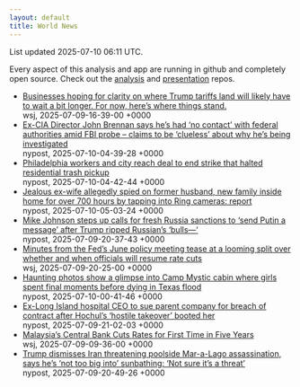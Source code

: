 ```yaml
---
layout: default
title: World News
---
```


<div markdown="0">
<div class="byline small text-muted">List updated <span class="datetime">2025-07-10 06:11 UTC</span>.</div>

<p>Every aspect of this analysis and app are running in github and completely open source. Check out the <a href="https://github.com/Castro-Media/Analysis">analysis</a> and <a href="https://github.com/Castro-Media/TopStoryReview.com">presentation</a> repos.</p>
<ul>
<li><a href='https://www.wsj.com/economy/trade/trump-tariffs-countries-goods-explained-b9878e1a'>Businesses hoping for clarity on where Trump tariffs land will likely have to wait a bit longer. For now, here&#8217;s where things stand.</a><div class='byline small text-muted'>wsj, <span class="datetime">2025-07-09-16-39-00 +0000</span></div></li>
<li><a href='https://nypost.com/2025/07/10/us-news/ex-cia-director-john-brennan-says-hes-had-no-contact-with-federal-authorities-amid-fbi-probe-claims-to-be-clueless-about-why-hes-being-investigated/'>Ex-CIA Director John Brennan says he&#8217;s had &#8216;no contact&#8217; with federal authorities amid FBI probe &#8211; claims to be &#8216;clueless&#8217; about why he&#8217;s being investigated</a><div class='byline small text-muted'>nypost, <span class="datetime">2025-07-10-04-39-28 +0000</span></div></li>
<li><a href='https://nypost.com/2025/07/10/us-news/philadelphia-workers-union-reach-deal-to-end-strike-halting-residential-trash-pickup/'>Philadelphia workers and city reach deal to end strike that halted residential trash pickup</a><div class='byline small text-muted'>nypost, <span class="datetime">2025-07-10-04-42-44 +0000</span></div></li>
<li><a href='https://nypost.com/2025/07/10/us-news/california-ex-wife-spied-on-yantzy-villefranche-and-acacia-young-using-ring-cameras-inside-san-diego-home/'>Jealous ex-wife allegedly spied on former husband, new family inside home for over 700 hours by tapping into Ring cameras: report</a><div class='byline small text-muted'>nypost, <span class="datetime">2025-07-10-05-03-24 +0000</span></div></li>
<li><a href='https://nypost.com/2025/07/09/us-news/mike-johnson-steps-up-calls-for-fresh-russia-sanctions-to-send-putin-a-message-after-trump-ripped-russians-bulls/'>Mike Johnson steps up calls for fresh Russia sanctions to &#8216;send Putin a message&#8217; after Trump ripped Russian&#8217;s &#8216;bulls&#8212;&#8216;</a><div class='byline small text-muted'>nypost, <span class="datetime">2025-07-09-20-37-43 +0000</span></div></li>
<li><a href='https://www.wsj.com/economy/central-banking/june-fed-minutes-inflation-interest-rates-4911925c'>Minutes from the Fed&#8217;s June policy meeting tease at a looming split over whether and when officials will resume rate cuts</a><div class='byline small text-muted'>wsj, <span class="datetime">2025-07-09-20-25-00 +0000</span></div></li>
<li><a href='https://nypost.com/2025/07/09/us-news/haunting-photos-show-a-glimpse-into-texas-camp-mystic-cabin/'>Haunting photos show a glimpse into Camp Mystic cabin where girls spent final moments before dying in Texas flood</a><div class='byline small text-muted'>nypost, <span class="datetime">2025-07-10-00-41-46 +0000</span></div></li>
<li><a href='https://nypost.com/2025/07/09/us-news/ousted-long-island-hospital-ceo-for-breach-of-contract-after-hochuls-hostile-takeover-booted-her/'>Ex-Long Island hospital CEO to sue parent company for breach of contract after Hochul&#8217;s &#8216;hostile takeover&#8217; booted her</a><div class='byline small text-muted'>nypost, <span class="datetime">2025-07-09-21-02-03 +0000</span></div></li>
<li><a href='https://www.wsj.com/articles/malaysias-central-bank-cuts-rates-f19ea4d5'>Malaysia&#8217;s Central Bank Cuts Rates for First Time in Five Years</a><div class='byline small text-muted'>wsj, <span class="datetime">2025-07-09-09-36-00 +0000</span></div></li>
<li><a href='https://nypost.com/2025/07/09/us-news/trump-says-hes-not-too-big-into-sunbathing-as-he-shrugs-off-iranian-threat-of-poolside-assassination/'>Trump dismisses Iran threatening poolside Mar-a-Lago assassination, says he&#8217;s &#8216;not too big into&#8217; sunbathing: &#8216;Not sure it&#8217;s a threat&#8217;</a><div class='byline small text-muted'>nypost, <span class="datetime">2025-07-09-20-49-26 +0000</span></div></li>
</ul>
</div>
